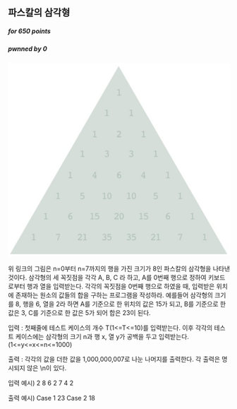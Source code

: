 ## 파스칼의 삼각형

##### for 650  points

##### pwnned by 0

![](./img1.png)

위 링크의 그림은 n=0부터 n=7까지의 행을 가진 크기가 8인 파스칼의 삼각형을 나타낸 것이다.
삼각형의 세 꼭짓점을 각각 A, B, C 라 하고, A를 0번째 행으로 정하여 키보드로부터 행과 열을 
입력받는다.
각각의 꼭짓점을 0번째 행으로 하였을 때, 입력받은 위치에 존재하는 원소의 값들의 합을 구하는
프로그램을 작성하라.
예를들어 삼각형의 크기를 8, 행을 6, 열을 2라 하면 A를 기준으로 한 위치의 값은 15가 되고,
B를 기준으로 한 값은 3, C를 기준으로 한 값은 5가 되어 합은 23이 된다.

입력 : 첫째줄에 테스트 케이스의 개수 T(1<=T<=10)를 입력받는다.
이후 각각의 테스트 케이스에는 삼각형의 크기 n과 행 x, 열 y가 공백을 두고 입력받는다.
(1<=y<=x<=n<=1000)

출력 : 각각의 값을 더한 값을 1,000,000,007로 나눈 나머지를 출력한다.
각 출력은 명시되지 않은 \n이 있다.

입력 예시)
2
8 6 2
7 4 2

출력 예시)
Case 1
23
Case 2
18
